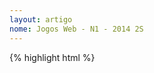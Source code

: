 ```yaml
---
layout: artigo
nome: Jogos Web - N1 - 2014 2S
---
```

{% highlight html %}
	<script>
            var canvas;
            var context;

            var carroX = 0;
            var carroY = 497; //arrumar com altura do canvas - altura do carro

            var TECLA_SETA_ESQUERDA  = 37;
            var TECLA_SETA_DIREITA  = 39;

            var velocidadeCarro = 15;

            var limiteTela;
            var batidas = 0;

            var limiteVelocidade = 15;
            var anguloRadianos = .9; 

            function Inicializar(){
                canvas = document.getElementById('meuCanvas');
                context = canvas.getContext('2d');

                imgFundo = new Image();
                imgFundo.src = "fundo.png";         

                imgCarro = new Image();
                imgCarro.src = "carro.png";

                imgMacaco = new Image();
                imgMacaco.src = "macaco.png"

                imgIma = new Image();
                imgIma.src = "ima_corda.png";

                context.font = '20px Helvetica';
                context.fillStyle = 'white';    

                limiteTela = (canvas.width - 158 - 58);
                console.log(limiteTela);

                setInterval(Loop, 1000 / 60)    
            }

            function Loop(){
                Desenhar();
            }

            function Desenhar () {
                context.drawImage(imgFundo,0,0);
                context.drawImage(imgCarro,carroX,carroY);
                context.drawImage(imgMacaco,carroX+100,carroY-25);

                context.save();

                var imaVertPivot = imgIma.height;
                var imaHoriPivot = 0;
                var imaCentroTela = canvas.width / 2 - 69;
                context.translate(imaVertPivot, imaHoriPivot);
                context.rotate(anguloRadianos);
                context.translate(-(imaVertPivot), -(imaHoriPivot));
                context.drawImage(imgIma, imaCentroTela, 0);

                context.restore();

                context.fillText('Batidas: ' + batidas, 70, 30);
            }

            function VerificaTeclado(evento){

            if(carroX > 0){
                if(evento.keyCode == TECLA_SETA_ESQUERDA){
                    carroX -= velocidadeCarro;
                    anguloRadianos += .04;
                }
            } else {
                batidas++;
            }

            if(carroX < limiteTela){
                if(evento.keyCode == TECLA_SETA_DIREITA){
                    anguloRadianos -=.04;
                    carroX += velocidadeCarro;
                }
            } else {
                batidas++;
            }

            }
        </script>

        <body onload="Inicializar();" onkeydown="VerificaTeclado(event);">
        <canvas id="meuCanvas" width="800" height="600">
        Seu browser não suporta canvas!
        <canvas/>
    


{% endhighlight %}